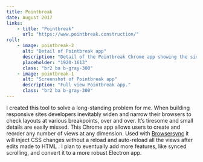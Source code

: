 ```yaml
---
title: Pointbreak
date: August 2017
links:
    - title: "Pointbreak"
      url: "https://www.pointbreak.construction/"
roll:
    - image: pointbreak-2
      alt: "Detail of Pointbreak app"
      description: "Detail of the Pointbreak Chrome app showing the sidebar tools for adding, reordering, and removing views."
      placeholder: "1920-1613"
      class: "br2 ba b-gray-300"
    - image: pointbreak-1
      alt: "Screenshot of Pointbreak app"
      description: "Full view Pointbreak app."
      class: "br2 ba b-gray-300"
---
```


I created this tool to solve a long-standing problem for me. When building responsive sites developers inevitably widen and narrow their browsers to check layouts at various breakpoints, over and over. It’s tiresome and small details are easily missed. This Chrome app allows users to create and reorder any number of views at any dimension. Used with [Browsersync](https://browsersync.io/) it will inject CSS changes without a reload and auto-reload all the views after edits made to HTML . I plan to eventually add more features, like synced scrolling, and convert it to a more robust Electron app.  

